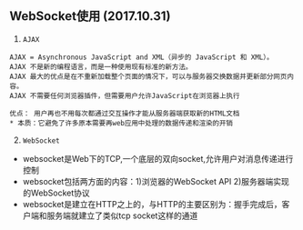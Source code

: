 ## WebSocket使用 (2017.10.31)
1. `AJAX`
```
AJAX = Asynchronous JavaScript and XML（异步的 JavaScript 和 XML）。
AJAX 不是新的编程语言，而是一种使用现有标准的新方法。
AJAX 最大的优点是在不重新加载整个页面的情况下，可以与服务器交换数据并更新部分网页内容。
AJAX 不需要任何浏览器插件，但需要用户允许JavaScript在浏览器上执行
```
```
优点： 用户再也不用每次都通过交互操作才能从服务器端获取新的HTML文档
* 本质：它避免了许多原本需要再web应用中处理的数据传递和渲染的开销
```
2. `WebSocket`
* websocket是Web下的TCP,一个底层的双向socket,允许用户对消息传递进行控制
* websocket包括两方面的内容：1)浏览器的WebSocket API 2)服务器端实现的WebSocket协议
* websocket是建立在HTTP之上的，与HTTP的主要区别为：握手完成后，客户端和服务端就建立了类似tcp socket这样的通道